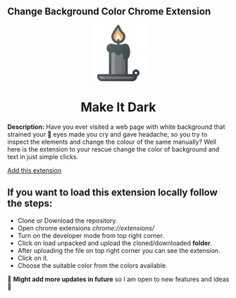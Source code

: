 ## Change Background Color Chrome Extension

<p align="center">
  <img  alt="make it dark" src="https://github.com/Mondal10/change-BG-chrome-extension/blob/master/assets/images/makeitdark128.png">
</p>
<h1 align="center">Make It Dark</h1>

**Description:** Have you ever visited a web page with white background that strained your :eyes: eyes made you cry and gave headache, so you try to inspect the elements and change the colour of the same manually? 
Well here is the extension to your rescue change the color of background and text in just simple clicks.

[Add this extension](https://chrome.google.com/webstore/detail/make-it-dark/imnfpejlklfdiieogkaepjdnbljeohih/related?hl=en-GB&gl=IN)

## If you want to load this extension locally follow the steps:
- Clone or Download the repository.
- Open chrome extensions _chrome://extensions/_
- Turn on the developer mode from top right corner.
- Click on load unpacked and upload the cloned/downloaded **folder**.
- After uploading the file on top right corner you can see the extension.
- Click on it.
- Choose the suitable color from the colors available.

:construction: **Might add more updates in future** so I am open to new features and ideas :construction: